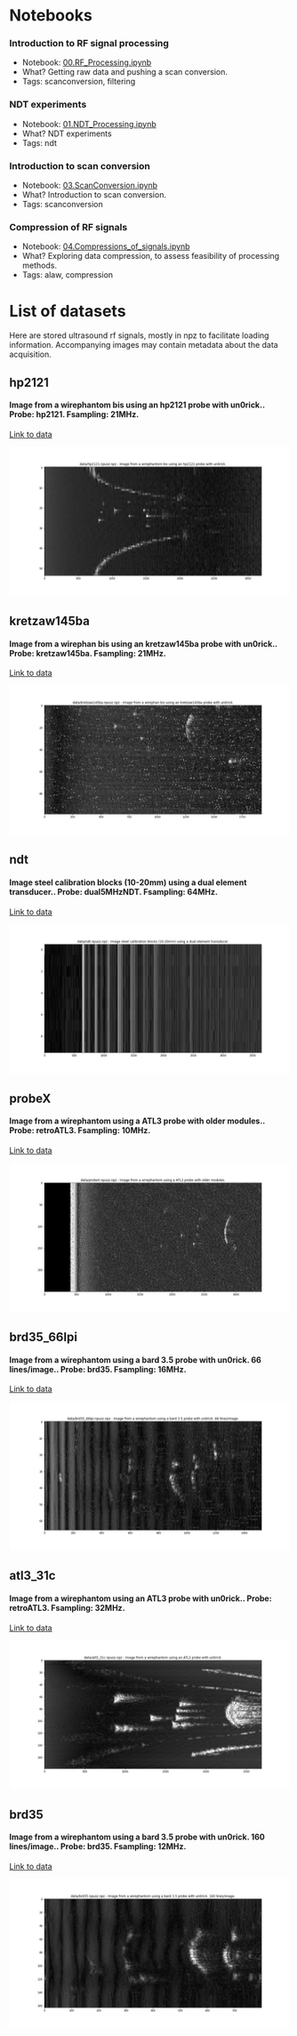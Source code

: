
# Notebooks 

### Introduction to RF signal processing

* Notebook: [00.RF_Processing.ipynb](00.RF_Processing.ipynb)
* What? Getting raw data and pushing a scan conversion.
* Tags: scanconversion, filtering


### NDT experiments

* Notebook: [01.NDT_Processing.ipynb](01.NDT_Processing.ipynb)
* What? NDT experiments
* Tags: ndt


### Introduction to scan conversion

* Notebook: [03.ScanConversion.ipynb](03.ScanConversion.ipynb)
* What? Introduction to scan conversion.
* Tags: scanconversion


### Compression of RF signals

* Notebook: [04.Compressions_of_signals.ipynb](04.Compressions_of_signals.ipynb)
* What? Exploring data compression, to assess feasibility of processing methods.
* Tags: alaw, compression



# List of datasets 
Here are stored ultrasound rf signals, mostly in npz to facilitate loading information. Accompanying images may contain metadata about the data acquisition.
## hp2121

#### Image from a wirephantom bis using an hp2121 probe with un0rick.. Probe: hp2121. Fsampling: 21MHz.

[Link to data](data/hp2121.npusz.npz)

![](images/hp2121.jpg)

## kretzaw145ba

#### Image from a wirephan bis using an kretzaw145ba probe with un0rick.. Probe: kretzaw145ba. Fsampling: 21MHz.

[Link to data](data/kretzaw145ba.npusz.npz)

![](images/kretzaw145ba.jpg)

## ndt

#### Image steel calibration blocks (10-20mm) using a dual element transducer.. Probe: dual5MHzNDT. Fsampling: 64MHz.

[Link to data](data/ndt.npusz.npz)

![](images/ndt.jpg)

## probeX

#### Image from a wirephantom using a ATL3 probe with older modules.. Probe: retroATL3. Fsampling: 10MHz.

[Link to data](data/probeX.npusz.npz)

![](images/probeX.jpg)

## brd35_66lpi

#### Image from a wirephantom using a bard 3.5 probe with un0rick. 66 lines/image.. Probe: brd35. Fsampling: 16MHz.

[Link to data](data/brd35_66lpi.npusz.npz)

![](images/brd35_66lpi.jpg)

## atl3_31c

#### Image from a wirephantom using an ATL3 probe with un0rick.. Probe: retroATL3. Fsampling: 32MHz.

[Link to data](data/atl3_31c.npusz.npz)

![](images/atl3_31c.jpg)

## brd35

#### Image from a wirephantom using a bard 3.5 probe with un0rick. 160 lines/image.. Probe: brd35. Fsampling: 12MHz.

[Link to data](data/brd35.npusz.npz)

![](images/brd35.jpg)

